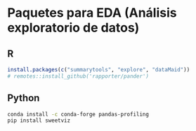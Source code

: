 # Paquetes para EDA (Análisis exploratorio de datos)

## R

```r
install.packages(c("summarytools", "explore", "dataMaid"))
# remotes::install_github('rapporter/pander')
```

## Python

```sh
conda install -c conda-forge pandas-profiling
pip install sweetviz
```

